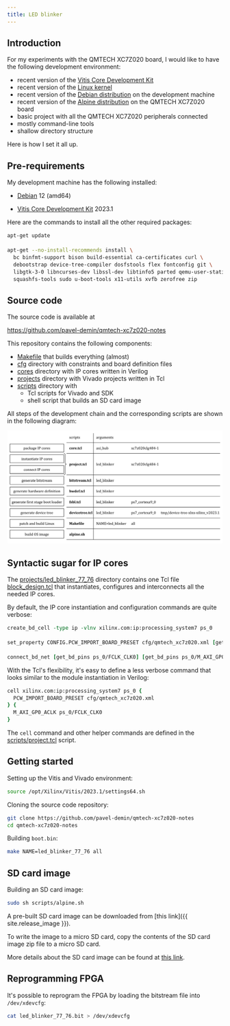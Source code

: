 ```yaml
---
title: LED blinker
---
```


## Introduction

For my experiments with the QMTECH XC7Z020 board, I would like to have the following development environment:

 - recent version of the [Vitis Core Development Kit](https://www.xilinx.com/products/design-tools/vitis.html)
 - recent version of the [Linux kernel](https://www.kernel.org)
 - recent version of the [Debian distribution](https://www.debian.org/releases/bookworm) on the development machine
 - recent version of the [Alpine distribution](https://alpinelinux.org) on the QMTECH XC7Z020 board
 - basic project with all the QMTECH XC7Z020 peripherals connected
 - mostly command-line tools
 - shallow directory structure

Here is how I set it all up.

## Pre-requirements

My development machine has the following installed:

 - [Debian](https://www.debian.org/releases/bookworm) 12 (amd64)

 - [Vitis Core Development Kit](https://www.xilinx.com/products/design-tools/vitis.html) 2023.1

Here are the commands to install all the other required packages:
```bash
apt-get update

apt-get --no-install-recommends install \
  bc binfmt-support bison build-essential ca-certificates curl \
  debootstrap device-tree-compiler dosfstools flex fontconfig git \
  libgtk-3-0 libncurses-dev libssl-dev libtinfo5 parted qemu-user-static \
  squashfs-tools sudo u-boot-tools x11-utils xvfb zerofree zip
```

## Source code

The source code is available at

<https://github.com/pavel-demin/qmtech-xc7z020-notes>

This repository contains the following components:

 - [Makefile](https://github.com/pavel-demin/qmtech-xc7z020-notes/blob/main/Makefile) that builds everything (almost)
 - [cfg](https://github.com/pavel-demin/qmtech-xc7z020-notes/tree/main/cfg) directory with constraints and board definition files
 - [cores](https://github.com/pavel-demin/qmtech-xc7z020-notes/tree/main/cores) directory with IP cores written in Verilog
 - [projects](https://github.com/pavel-demin/qmtech-xc7z020-notes/tree/main/projects) directory with Vivado projects written in Tcl
 - [scripts](https://github.com/pavel-demin/qmtech-xc7z020-notes/tree/main/scripts) directory with
   - Tcl scripts for Vivado and SDK
   - shell script that builds an SD card image

All steps of the development chain and the corresponding scripts are shown in the following diagram:

![Scripts](/img/scripts.png)

## Syntactic sugar for IP cores

The [projects/led_blinker_77_76](https://github.com/pavel-demin/qmtech-xc7z020-notes/tree/main/projects/led_blinker_77_76) directory contains one Tcl file [block_design.tcl](https://github.com/pavel-demin/qmtech-xc7z020-notes/blob/main/projects/led_blinker_77_76/block_design.tcl) that instantiates, configures and interconnects all the needed IP cores.

By default, the IP core instantiation and configuration commands are quite verbose:
```Tcl
create_bd_cell -type ip -vlnv xilinx.com:ip:processing_system7 ps_0

set_property CONFIG.PCW_IMPORT_BOARD_PRESET cfg/qmtech_xc7z020.xml [get_bd_cells ps_0]

connect_bd_net [get_bd_pins ps_0/FCLK_CLK0] [get_bd_pins ps_0/M_AXI_GP0_ACLK]
```

With the Tcl's flexibility, it's easy to define a less verbose command that looks similar to the module instantiation in Verilog:
```Tcl
cell xilinx.com:ip:processing_system7 ps_0 {
  PCW_IMPORT_BOARD_PRESET cfg/qmtech_xc7z020.xml
} {
  M_AXI_GP0_ACLK ps_0/FCLK_CLK0
}
```

The `cell` command and other helper commands are defined in the [scripts/project.tcl](https://github.com/pavel-demin/qmtech-xc7z020-notes/blob/main/scripts/project.tcl) script.

## Getting started

Setting up the Vitis and Vivado environment:
```bash
source /opt/Xilinx/Vitis/2023.1/settings64.sh
```

Cloning the source code repository:
```bash
git clone https://github.com/pavel-demin/qmtech-xc7z020-notes
cd qmtech-xc7z020-notes
```

Building `boot.bin`:
```bash
make NAME=led_blinker_77_76 all
```

## SD card image

Building an SD card image:
```bash
sudo sh scripts/alpine.sh
```

A pre-built SD card image can be downloaded from [this link]({{ site.release_image }}).

To write the image to a micro SD card, copy the contents of the SD card image zip file to a micro SD card.

More details about the SD card image can be found at [this link](/alpine.md).

## Reprogramming FPGA

It's possible to reprogram the FPGA by loading the bitstream file into `/dev/xdevcfg`:
```bash
cat led_blinker_77_76.bit > /dev/xdevcfg
```
